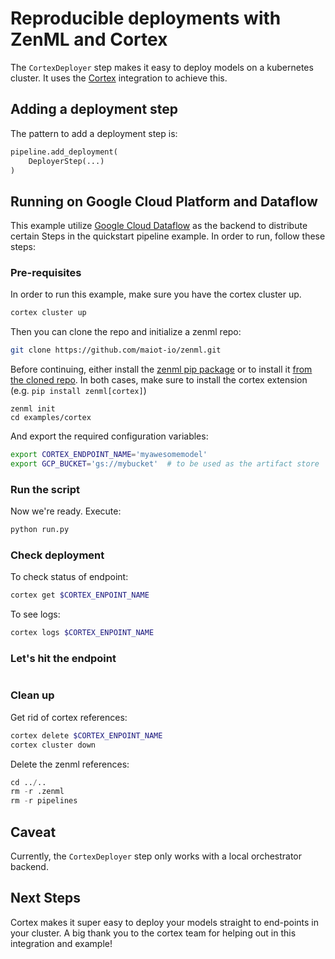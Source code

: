 # Reproducible deployments with ZenML and Cortex
The `CortexDeployer` step makes it easy to deploy models on a kubernetes cluster. It uses the [Cortex](https://github.com/cortexlabs/cortex) 
integration to achieve this.

## Adding a deployment step
The pattern to add a deployment step is:

```python
pipeline.add_deployment(
    DeployerStep(...)
)
```

## Running on Google Cloud Platform and Dataflow
This example utilize [Google Cloud Dataflow](https://cloud.google.com/dataflow) as the backend to 
distribute certain Steps in the quickstart pipeline example. In order to run, follow these steps:

### Pre-requisites
In order to run this example, make sure you have the cortex cluster up.

```python
cortex cluster up
```

Then you can clone the repo and initialize a zenml repo:
```bash
git clone https://github.com/maiot-io/zenml.git
```

Before continuing, either install the [zenml pip package](https://pypi.org/project/zenml/) or to install it [from the cloned repo](../../zenml/README.md). 
In both cases, make sure to install the cortex extension (e.g. `pip install zenml[cortex]`)

```
zenml init
cd examples/cortex
```

And export the required configuration variables:
```bash
export CORTEX_ENDPOINT_NAME='myawesomemodel'
export GCP_BUCKET='gs://mybucket'  # to be used as the artifact store
```

### Run the script
Now we're ready. Execute:

```bash
python run.py
```

### Check deployment
To check status of endpoint:
```bash
cortex get $CORTEX_ENPOINT_NAME
```
To see logs:
```bash
cortex logs $CORTEX_ENPOINT_NAME
```

### Let's hit the endpoint
```bash

```

### Clean up
Get rid of cortex references:
```bash
cortex delete $CORTEX_ENPOINT_NAME
cortex cluster down
```

Delete the zenml references:

```python
cd ../..
rm -r .zenml
rm -r pipelines
```

## Caveat
Currently, the `CortexDeployer` step only works with a local orchestrator backend.

## Next Steps
Cortex makes it super easy to deploy your models straight to end-points in your cluster. A big thank you to the 
cortex team for helping out in this integration and example!